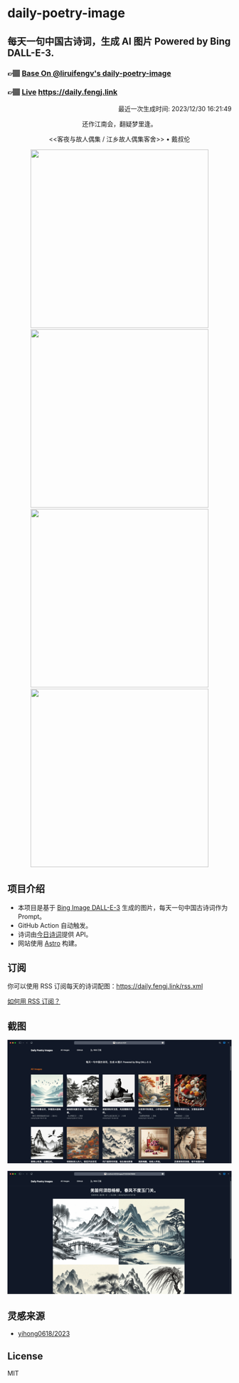 
# daily-poetry-image

## 每天一句中国古诗词，生成 AI 图片 Powered by Bing DALL-E-3.

### 👉🏽 [Base On @liruifengv's daily-poetry-image](https://github.com/liruifengv/daily-poetry-image)

### 👉🏽 [Live](https://daily.fengj.link) https://daily.fengj.link

<p align="right">
  最近一次生成时间: 2023/12/30 16:21:49
</p>
<p align="center">
还作江南会，翻疑梦里逢。
</p>
<p align="center">
<<客夜与故人偶集 / 江乡故人偶集客舍>> • 戴叔伦
</p>
<p align="center">
<img src="https://tse1.mm.bing.net/th/id/OIG..tTSi98GsFrBRitwgUpJ" height="400" width="400" />
<img src="https://tse4.mm.bing.net/th/id/OIG.dfN7cBpJ6ZmGkbo7Jlh1" height="400" width="400" />
<img src="https://tse2.mm.bing.net/th/id/OIG.YLCL49sxeg_QRpK4PGoI" height="400" width="400" />
<img src="https://tse3.mm.bing.net/th/id/OIG.HNPzekgvELfzn7Vof30B" height="400" width="400" />
</p>

## 项目介绍

-   本项目是基于 [Bing Image DALL-E-3](https://www.bing.com/images/create) 生成的图片，每天一句中国古诗词作为 Prompt。
-   GitHub Action 自动触发。
-   诗词由[今日诗词](https://www.jinrishici.com/)提供 API。
-   网站使用 [Astro](https://astro.build) 构建。

## 订阅

你可以使用 RSS 订阅每天的诗词配图：https://daily.fengj.link/rss.xml

[如何用 RSS 订阅？](https://zhuanlan.zhihu.com/p/55026716)

## 截图

![图片列表](./screenshots/Snipaste_2023-12-28_21-00-26.png)

![图片详情](./screenshots/Snipaste_2023-12-28_21-00-53.png)

## 灵感来源

-   [yihong0618/2023](https://github.com/yihong0618/2023)

## License

MIT
